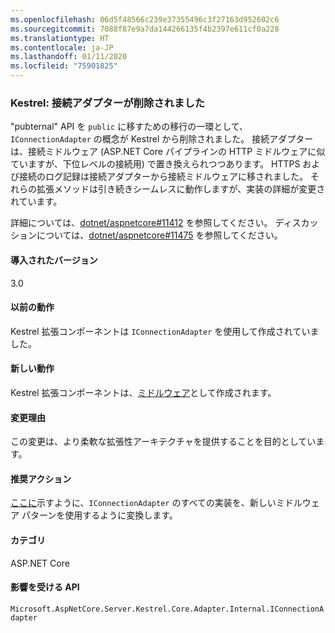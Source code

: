 ```yaml
---
ms.openlocfilehash: 06d5f48566c239e37355496c3f27163d952602c6
ms.sourcegitcommit: 7088f87e9a7da144266135f4b2397e611cf0a228
ms.translationtype: HT
ms.contentlocale: ja-JP
ms.lasthandoff: 01/11/2020
ms.locfileid: "75901825"
---
```

### <a name="kestrel-connection-adapters-removed"></a>Kestrel: 接続アダプターが削除されました

"pubternal" API を `public` に移すための移行の一環として、`IConnectionAdapter` の概念が Kestrel から削除されました。 接続アダプターは、接続ミドルウェア (ASP.NET Core パイプラインの HTTP ミドルウェアに似ていますが、下位レベルの接続用) で置き換えられつつあります。 HTTPS および接続のログ記録は接続アダプターから接続ミドルウェアに移されました。 それらの拡張メソッドは引き続きシームレスに動作しますが、実装の詳細が変更されています。

詳細については、[dotnet/aspnetcore#11412](https://github.com/dotnet/aspnetcore/pull/11412) を参照してください。 ディスカッションについては、[dotnet/aspnetcore#11475](https://github.com/dotnet/aspnetcore/issues/11475) を参照してください。

#### <a name="version-introduced"></a>導入されたバージョン

3.0

#### <a name="old-behavior"></a>以前の動作

Kestrel 拡張コンポーネントは `IConnectionAdapter` を使用して作成されていました。

#### <a name="new-behavior"></a>新しい動作

Kestrel 拡張コンポーネントは、[ミドルウェア](https://github.com/dotnet/aspnetcore/pull/11412/files#diff-89acc06acf1b2e96bbdb811ce523619f)として作成されます。

#### <a name="reason-for-change"></a>変更理由

この変更は、より柔軟な拡張性アーキテクチャを提供することを目的としています。

#### <a name="recommended-action"></a>推奨アクション

[ここに](https://github.com/dotnet/aspnetcore/pull/11412/files#diff-89acc06acf1b2e96bbdb811ce523619f)示すように、`IConnectionAdapter` のすべての実装を、新しいミドルウェア パターンを使用するように変換します。

#### <a name="category"></a>カテゴリ

ASP.NET Core

#### <a name="affected-apis"></a>影響を受ける API

`Microsoft.AspNetCore.Server.Kestrel.Core.Adapter.Internal.IConnectionAdapter`

<!-- 

#### Affected APIs

`T:Microsoft.AspNetCore.Server.Kestrel.Core.Adapter.Internal.IConnectionAdapter`

-->
